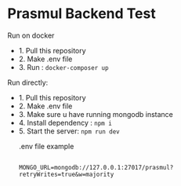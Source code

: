 # Prasmul Backend Test
Run on docker
<ul>
<li>1. Pull this repository</li>
<li>2. Make .env file </li>
<li>3. Run : <code>docker-composer up</code></li>
</ul>

Run directly:
<ul>
<li>1. Pull this repository</li>
<li>2. Make .env file </li>
<li>3. Make sure u have running mongodb instance</li>
<li>4. Install dependency : <code>npm i</code>
<li>5. Start the server: <code>npm run dev</code>

.env file example
<pre><code>
MONGO_URL=mongodb://127.0.0.1:27017/prasmul?retryWrites=true&w=majority
</code>
</pre>

